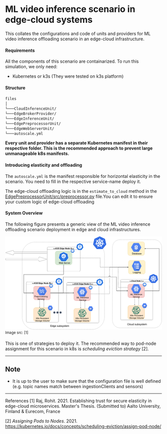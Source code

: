 # ML video inference scenario in edge-cloud systems
This collates the configurations and code of units and providers for ML video inference offloading scenario in an edge-cloud infrastructure.

#### Requirements
All the components of this scenario are containarized. To run this simulation, we only need:

* Kubernetes or k3s (They were tested on k3s platform)



#### Structure
```
files
│
└───CloudInferenceUnit/
└───EdgeBrokerProvider/
└───EdgeInferenceUnit/
└───EdgePreprocessorUnit/
└───EdgeWebServerUnit/
└───autoscale.yml
```
__Every unit and provider has a separate Kubernetes manifest in their respective folder. This is the recommended approach to prevent large unmanageable k8s manifests.__

#### Introducing elasticity and offloading
The `autoscale.yml` is the manifest responsible for horizontal elasticity in the scenario. You need to fill in the respective service-name deploy it.

The edge-cloud offloading logic is in the `estimate_to_cloud` method in the [EdgePreprocessorUnit/src/preprocessor.py](EdgePreprocessorUnit/src/preprocessor.py) file.You can edit it to ensure your custom logic of edge-cloud offloading

#### System Overview
The following figure presents a generic view of the ML video inference offloading scenario deployment in edge and cloud infrastructures.


![](images/MLVI_data_flow.png)
<sup>Image src: [1]</sup>

This is one of strategies to deploy it. The recommended way to pod-node assignment for this scenario in k8s is _scheduling eviction strategy_ [2].


---

## Note
* It is up to the user to make sure that the configuration file is well defined (e.g. topic names match between ingestionClients and sensors)


---
References
[1] Raj, Rohit. 2021. Establishing trust for secure elasticity in edge-cloud microservices. Master's Thesis. (Submitted to) Aalto University, Finland & Eurecom, France

[2] _Assigning Pods to Nodes_. 2021. https://kubernetes.io/docs/concepts/scheduling-eviction/assign-pod-node/